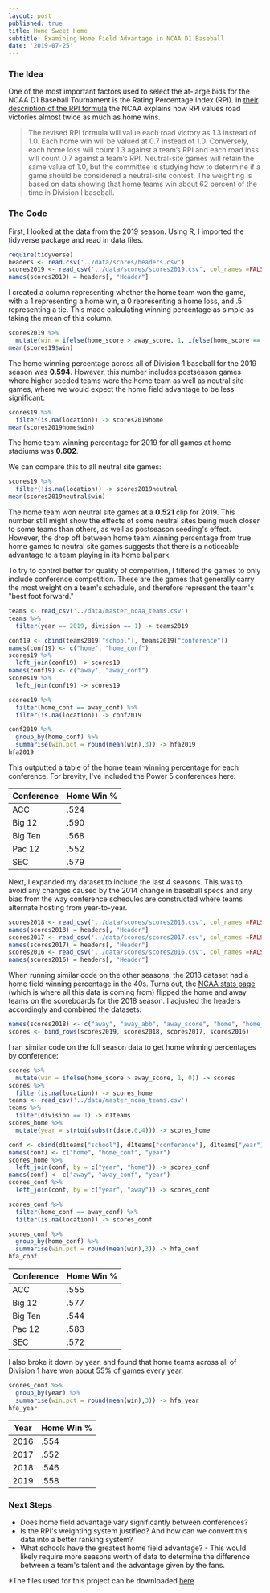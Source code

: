 ```yaml
---
layout: post
published: true
title: Home Sweet Home
subtitle: Examining Home Field Advantage in NCAA D1 Baseball
date: '2019-07-25'
---
```

### The Idea

One of the most important factors used to select the at-large bids for the NCAA D1 Baseball Tournament is the Rating Percentage Index (RPI). In [their description of the RPI formula](https://web.archive.org/web/20180629074159/https://www.ncaa.com/news/baseball/2011-08-03/rpi-formula-altering-2013-season) the NCAA explains how RPI values road victories almost twice as much as home wins.

> The revised RPI formula will value each road victory as 1.3 instead of 1.0. Each home win will be valued at 0.7 instead of 1.0. Conversely, each home loss will count 1.3 against a team’s RPI and each road loss will count 0.7 against a team’s RPI. Neutral-site games will retain the same value of 1.0, but the committee is studying how to determine if a game should be considered a neutral-site contest. The weighting is based on data showing that home teams win about 62 percent of the time in Division I baseball.

### The Code
First, I looked at the data from the 2019 season. Using R, I imported the tidyverse package and read in data files.
```r
require(tidyverse)
headers <- read.csv('../data/scores/headers.csv')
scores2019 <- read_csv('../data/scores/scores2019.csv', col_names =FALSE)
names(scores2019) = headers[, "Header"]
```

I created a column representing whether the home team won the game, with a 1 representing a home win, a 0 representing a home loss, and .5 representing a tie. This made calculating winning percentage as simple as taking the mean of this column.
```r
scores2019 %>%
  mutate(win = ifelse(home_score > away_score, 1, ifelse(home_score == away_score, .5, 0))) -> scores19
mean(scores19$win)
```

The home winning percentage across all of Division 1 baseball for the 2019 season was **0.594**. However, this number includes postseason games where higher seeded teams were the home team as well as neutral site games, where we would expect the home field advantage to be less significant.

```r
scores19 %>%
  filter(is.na(location)) -> scores2019home
mean(scores2019home$win)
```
The home team winning percentage for 2019 for all games at home stadiums was **0.602**.

We can compare this to all neutral site games:

```r
scores19 %>%
  filter(!is.na(location)) -> scores2019neutral
mean(scores2019neutral$win)
```
The home team won neutral site games at a **0.521** clip for 2019. This number still might show the effects of some neutral sites being much closer to some teams than others, as well as postseason seeding's effect. However, the drop off between home team winning percentage from true home games to neutral site games suggests that there is a noticeable advantage to a team playing in its home ballpark.  
  
To try to control better for quality of competition, I filtered the games to only include conference competition. These are the games that generally carry the most weight on a team's schedule, and therefore represent the team's "best foot forward."
```r
teams <- read_csv('../data/master_ncaa_teams.csv')
teams %>%
  filter(year == 2019, division == 1) -> teams2019

conf19 <- cbind(teams2019["school"], teams2019["conference"])
names(conf19) <- c("home", "home_conf")
scores19 %>%
  left_join(conf19) -> scores19
names(conf19) <- c("away", "away_conf")
scores19 %>%
  left_join(conf19) -> scores19

scores19 %>%
  filter(home_conf == away_conf) %>%
  filter(is.na(location)) -> conf2019

conf2019 %>%
  group_by(home_conf) %>%
  summarise(win.pct = round(mean(win),3)) -> hfa2019
hfa2019
```
This outputted a table of the home team winning percentage for each conference. For brevity, I've included the Power 5 conferences here:  

| Conference | Home Win % |
|------------|-------|
| ACC        | .524  |
| Big 12     | .590  |
| Big Ten    | .568  |
| Pac 12     | .552  |
| SEC        | .579  |  

Next, I expanded my dataset to include the last 4 seasons. This was to avoid any changes caused by the 2014 change in baseball specs and any bias from the way conference schedules are constructed where teams alternate hosting from year-to-year.
```r
scores2018 <- read_csv('../data/scores/scores2018.csv', col_names =FALSE)
names(scores2018) = headers[, "Header"]
scores2017 <- read_csv('../data/scores/scores2017.csv', col_names =FALSE)
names(scores2017) = headers[, "Header"]
scores2016 <- read_csv('../data/scores/scores2016.csv', col_names =FALSE)
names(scores2016) = headers[, "Header"]
```

When running similar code on the other seasons, the 2018 dataset had a home field winning percentage in the 40s. Turns out, the [NCAA stats page](stats.ncaa.org) (which is where all this data is coming from) flipped the home and away teams on the scoreboards for the 2018 season. I adjusted the headers accordingly and combined the datasets:
```r
names(scores2018) <- c("away", "away_abb", "away_score", "home", "home_abb", "home_score", "location", "innings", "date")
scores <- bind_rows(scores2019, scores2018, scores2017, scores2016)
```

I ran similar code on the full season data to get home winning percentages by conference:
```r
scores %>%
  mutate(win = ifelse(home_score > away_score, 1, 0)) -> scores
scores %>%
  filter(is.na(location)) -> scores_home
teams <- read_csv('../data/master_ncaa_teams.csv')
teams %>%
  filter(division == 1) -> d1teams
scores_home %>%
  mutate(year = strtoi(substr(date,0,4))) -> scores_home

conf <- cbind(d1teams["school"], d1teams["conference"], d1teams["year"])
names(conf) <- c("home", "home_conf", "year")
scores_home %>%
  left_join(conf, by = c("year", "home")) -> scores_conf
names(conf) <- c("away", "away_conf", "year")
scores_conf %>%
  left_join(conf, by = c("year", "away")) -> scores_conf

scores_conf %>%
  filter(home_conf == away_conf) %>%
  filter(is.na(location)) -> scores_conf

scores_conf %>%
  group_by(home_conf) %>%
  summarise(win.pct = round(mean(win),3)) -> hfa_conf
hfa_conf
```

| Conference | Home Win % |
|------------|-------|
| ACC        | .555  |
| Big 12     | .577  |
| Big Ten    | .544  |
| Pac 12     | .583  |
| SEC        | .572  |

I also broke it down by year, and found that home teams across all of Division 1 have won about 55% of games every year.

```r
scores_conf %>%
  group_by(year) %>%
  summarise(win.pct = round(mean(win),3)) -> hfa_year
hfa_year
```

| Year | Home Win % |
|------|------------|
| 2016 | .554       |
| 2017 | .552       |
| 2018 | .546       |
| 2019 | .558       |

### Next Steps
* Does home field advantage vary significantly between conferences?
* Is the RPI's weighting system justified? And how can we convert this data into a better ranking system?
* What schools have the greatest home field advantage? - This would likely require more seasons worth of data to determine the difference between a team's talent and the advantage given by the fans. 


*The files used for this project can be downloaded [here](https://github.com/milesok/milesok.github.io/tree/master/files/home_field_files)
